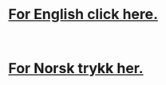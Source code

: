 <br/>


<!---# Experiment about attention--> 
# [For **English** click here.](https://jil000.github.io/testinttis/eng/info)
<br/>

<!--# Eksperiment om oppmerksomhet-->
# [For **Norsk** trykk her.](https://jil000.github.io/testinttis/Nor/info)
<br/>
